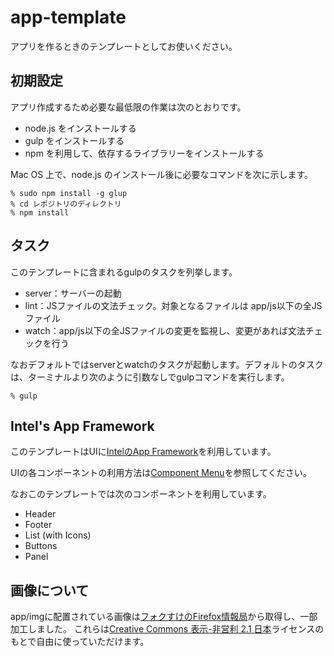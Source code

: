 # app-template

アプリを作るときのテンプレートとしてお使いください。

## 初期設定

アプリ作成するため必要な最低限の作業は次のとおりです。

* node.js をインストールする
* gulp をインストールする
* npm を利用して、依存するライブラリーをインストールする

Mac OS 上で、node.js のインストール後に必要なコマンドを次に示します。

    % sudo npm install -g glup
    % cd レポジトリのディレクトリ
    % npm install

## タスク

このテンプレートに含まれるgulpのタスクを列挙します。

* server：サーバーの起動
* lint：JSファイルの文法チェック。対象となるファイルは app/js以下の全JSファイル
* watch：app/js以下の全JSファイルの変更を監視し、変更があれば文法チェックを行う

なおデフォルトではserverとwatchのタスクが起動します。デフォルトのタスクは、ターミナルより次のように引数なしでgulpコマンドを実行します。

    % gulp


## Intel's App Framework

このテンプレートはUIに[IntelのApp Framework](http://app-framework-software.intel.com/)を利用しています。

UIの各コンポーネントの利用方法は[Component Menu](http://app-framework-software.intel.com/components.php)を参照してください。

なおこのテンプレートでは次のコンポーネントを利用しています。

* Header
* Footer
* List (with Icons)
* Buttons
* Panel

## 画像について

app/imgに配置されている画像は[フォクすけのFirefox情報局](http://foxkeh.jp/)から取得し、一部加工しました。
これらは[Creative Commons 表示-非営利 2.1 日本](http://creativecommons.org/licenses/by-nc/2.1/jp/deed.ja)ライセンスのもとで自由に使っていただけます。
